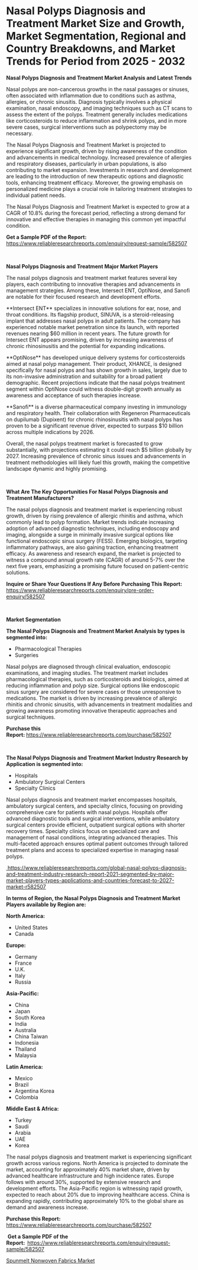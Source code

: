 <p><h1>Nasal Polyps Diagnosis and Treatment Market Size and Growth, Market Segmentation, Regional and Country Breakdowns, and Market Trends for Period from 2025 -  2032</h1></p><p><strong>Nasal Polyps Diagnosis and Treatment Market Analysis and Latest Trends</strong></p>
<p><p>Nasal polyps are non-cancerous growths in the nasal passages or sinuses, often associated with inflammation due to conditions such as asthma, allergies, or chronic sinusitis. Diagnosis typically involves a physical examination, nasal endoscopy, and imaging techniques such as CT scans to assess the extent of the polyps. Treatment generally includes medications like corticosteroids to reduce inflammation and shrink polyps, and in more severe cases, surgical interventions such as polypectomy may be necessary.</p><p>The Nasal Polyps Diagnosis and Treatment Market is projected to experience significant growth, driven by rising awareness of the condition and advancements in medical technology. Increased prevalence of allergies and respiratory diseases, particularly in urban populations, is also contributing to market expansion. Investments in research and development are leading to the introduction of new therapeutic options and diagnostic tools, enhancing treatment efficacy. Moreover, the growing emphasis on personalized medicine plays a crucial role in tailoring treatment strategies to individual patient needs.</p><p>The Nasal Polyps Diagnosis and Treatment Market is expected to grow at a CAGR of 10.8% during the forecast period, reflecting a strong demand for innovative and effective therapies in managing this common yet impactful condition.</p></p>
<p><strong>Get a Sample PDF of the Report:&nbsp;</strong> <a href="https://www.reliableresearchreports.com/enquiry/request-sample/582507?utm_campaign=2290&utm_medium=2&utm_source=Github&utm_content=ia&utm_term=23032025&utm_id=nasal-polyps-diagnosis-and-treatment">https://www.reliableresearchreports.com/enquiry/request-sample/582507</a></p>
<p>&nbsp;</p>
<p><strong>Nasal Polyps Diagnosis and Treatment Major Market Players</strong></p>
<p><p>The nasal polyps diagnosis and treatment market features several key players, each contributing to innovative therapies and advancements in management strategies. Among these, Intersect ENT, OptiNose, and Sanofi are notable for their focused research and development efforts.</p><p>**Intersect ENT** specializes in innovative solutions for ear, nose, and throat conditions. Its flagship product, SINUVA, is a steroid-releasing implant that addresses nasal polyps in adult patients. The company has experienced notable market penetration since its launch, with reported revenues nearing $60 million in recent years. The future growth for Intersect ENT appears promising, driven by increasing awareness of chronic rhinosinusitis and the potential for expanding indications.</p><p>**OptiNose** has developed unique delivery systems for corticosteroids aimed at nasal polyp management. Their product, XHANCE, is designed specifically for nasal polyps and has shown growth in sales, largely due to its non-invasive administration and suitability for a broad patient demographic. Recent projections indicate that the nasal polyps treatment segment within OptiNose could witness double-digit growth annually as awareness and acceptance of such therapies increase.</p><p>**Sanofi** is a diverse pharmaceutical company investing in immunology and respiratory health. Their collaboration with Regeneron Pharmaceuticals on dupilumab (Dupixent) for chronic rhinosinusitis with nasal polyps has proven to be a significant revenue driver, expected to surpass $10 billion across multiple indications by 2026.</p><p>Overall, the nasal polyps treatment market is forecasted to grow substantially, with projections estimating it could reach $5 billion globally by 2027. Increasing prevalence of chronic sinus issues and advancements in treatment methodologies will likely fuel this growth, making the competitive landscape dynamic and highly promising.</p></p>
<p>&nbsp;</p>
<p><strong>What Are The Key Opportunities For Nasal Polyps Diagnosis and Treatment Manufacturers?</strong></p>
<p><p>The nasal polyps diagnosis and treatment market is experiencing robust growth, driven by rising prevalence of allergic rhinitis and asthma, which commonly lead to polyp formation. Market trends indicate increasing adoption of advanced diagnostic techniques, including endoscopy and imaging, alongside a surge in minimally invasive surgical options like functional endoscopic sinus surgery (FESS). Emerging biologics, targeting inflammatory pathways, are also gaining traction, enhancing treatment efficacy. As awareness and research expand, the market is projected to witness a compound annual growth rate (CAGR) of around 5-7% over the next five years, emphasizing a promising future focused on patient-centric solutions.</p></p>
<p><strong>Inquire or Share Your Questions If Any Before Purchasing This Report:</strong> <a href="https://www.reliableresearchreports.com/enquiry/pre-order-enquiry/582507?utm_campaign=2290&utm_medium=2&utm_source=Github&utm_content=ia&utm_term=23032025&utm_id=nasal-polyps-diagnosis-and-treatment">https://www.reliableresearchreports.com/enquiry/pre-order-enquiry/582507</a></p>
<p>&nbsp;</p>
<p><strong>Market Segmentation</strong></p>
<p><strong>The Nasal Polyps Diagnosis and Treatment Market Analysis by types is segmented into:</strong></p>
<p><ul><li>Pharmacological Therapies</li><li>Surgeries</li></ul></p>
<p><p>Nasal polyps are diagnosed through clinical evaluation, endoscopic examinations, and imaging studies. The treatment market includes pharmacological therapies, such as corticosteroids and biologics, aimed at reducing inflammation and polyp size. Surgical options like endoscopic sinus surgery are considered for severe cases or those unresponsive to medications. The market is driven by increasing prevalence of allergic rhinitis and chronic sinusitis, with advancements in treatment modalities and growing awareness promoting innovative therapeutic approaches and surgical techniques.</p></p>
<p><strong>Purchase this Report:&nbsp;</strong><a href="https://www.reliableresearchreports.com/purchase/582507?utm_campaign=2290&utm_medium=2&utm_source=Github&utm_content=ia&utm_term=23032025&utm_id=nasal-polyps-diagnosis-and-treatment">https://www.reliableresearchreports.com/purchase/582507</a></p>
<p>&nbsp;</p>
<p><strong>The Nasal Polyps Diagnosis and Treatment Market Industry Research by Application is segmented into:</strong></p>
<p><ul><li>Hospitals</li><li>Ambulatory Surgical Centers</li><li>Specialty Clinics</li></ul></p>
<p><p>Nasal polyps diagnosis and treatment market encompasses hospitals, ambulatory surgical centers, and specialty clinics, focusing on providing comprehensive care for patients with nasal polyps. Hospitals offer advanced diagnostic tools and surgical interventions, while ambulatory surgical centers provide efficient, outpatient surgical options with shorter recovery times. Specialty clinics focus on specialized care and management of nasal conditions, integrating advanced therapies. This multi-faceted approach ensures optimal patient outcomes through tailored treatment plans and access to specialized expertise in managing nasal polyps.</p></p>
<p><a href="https://www.reliableresearchreports.com/global-nasal-polyps-diagnosis-and-treatment-industry-research-report-2021-segmented-by-major-market-players-types-applications-and-countries-forecast-to-2027-market-r582507?utm_campaign=2290&utm_medium=2&utm_source=Github&utm_content=ia&utm_term=23032025&utm_id=nasal-polyps-diagnosis-and-treatment">&nbsp;https://www.reliableresearchreports.com/global-nasal-polyps-diagnosis-and-treatment-industry-research-report-2021-segmented-by-major-market-players-types-applications-and-countries-forecast-to-2027-market-r582507</a></p>
<p><strong>In terms of Region, the Nasal Polyps Diagnosis and Treatment Market Players available by Region are:</strong></p>
<p>
    <p> <strong> North America: </strong>
        <ul>
            <li>United States</li>
            <li>Canada</li>
        </ul>
        </p> 
    <p> <strong> Europe: </strong>
        <ul>
            <li>Germany</li>
            <li>France</li>
            <li>U.K.</li>
            <li>Italy</li>
            <li>Russia</li>
        </ul>
        </p> 
    <p> <strong> Asia-Pacific: </strong>
        <ul>
            <li>China</li>
            <li>Japan</li>
            <li>South Korea</li>
            <li>India</li>
            <li>Australia</li>
            <li>China Taiwan</li>
            <li>Indonesia</li>
            <li>Thailand</li>
            <li>Malaysia</li>
        </ul>
        </p> 
    <p> <strong> Latin America: </strong>
        <ul>
            <li>Mexico</li>
            <li>Brazil</li>
            <li>Argentina Korea</li>
            <li>Colombia</li>
        </ul>
        </p> 
    <p> <strong> Middle East & Africa: </strong>
        <ul>
            <li>Turkey</li>
            <li>Saudi</li>
            <li>Arabia</li>
            <li>UAE</li>
            <li>Korea</li>
        </ul>
    </p>
    </p>
<p><p>The nasal polyps diagnosis and treatment market is experiencing significant growth across various regions. North America is projected to dominate the market, accounting for approximately 40% market share, driven by advanced healthcare infrastructure and high incidence rates. Europe follows with around 30%, supported by extensive research and development efforts. The Asia-Pacific region is witnessing rapid growth, expected to reach about 20% due to improving healthcare access. China is expanding rapidly, contributing approximately 10% to the global share as demand and awareness increase.</p></p>
<p><strong>Purchase this Report: </strong><a href="https://www.reliableresearchreports.com/purchase/582507?utm_campaign=2290&utm_medium=2&utm_source=Github&utm_content=ia&utm_term=23032025&utm_id=nasal-polyps-diagnosis-and-treatment">https://www.reliableresearchreports.com/purchase/582507</a></p>
<p>&nbsp;<strong>Get a Sample PDF of the Report:&nbsp;&nbsp;</strong><a href="https://www.reliableresearchreports.com/enquiry/request-sample/582507?utm_campaign=2290&utm_medium=2&utm_source=Github&utm_content=ia&utm_term=23032025&utm_id=nasal-polyps-diagnosis-and-treatment">https://www.reliableresearchreports.com/enquiry/request-sample/582507</a></p>
<p><strong></strong></p>
<p><p><a href="https://github.com/boitafbg/Market-Research-Report-List-1/blob/main/spunmelt-nonwoven-fabrics-market.md?utm_campaign=2290&utm_medium=2&utm_source=Github&utm_content=ia&utm_term=23032025&utm_id=nasal-polyps-diagnosis-and-treatment">Spunmelt Nonwoven Fabrics Market</a></p></p>